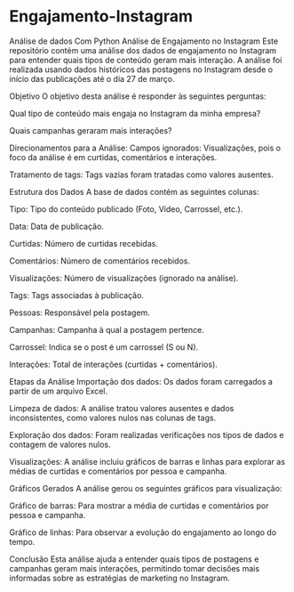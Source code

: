 # Engajamento-Instagram
Análise de dados Com Python
Análise de Engajamento no Instagram
Este repositório contém uma análise dos dados de engajamento no Instagram para entender quais tipos de conteúdo geram mais interação. A análise foi realizada usando dados históricos das postagens no Instagram desde o início das publicações até o dia 27 de março.

Objetivo
O objetivo desta análise é responder às seguintes perguntas:

Qual tipo de conteúdo mais engaja no Instagram da minha empresa?

Quais campanhas geraram mais interações?

Direcionamentos para a Análise:
Campos ignorados: Visualizações, pois o foco da análise é em curtidas, comentários e interações.

Tratamento de tags: Tags vazias foram tratadas como valores ausentes.

Estrutura dos Dados
A base de dados contém as seguintes colunas:

Tipo: Tipo do conteúdo publicado (Foto, Vídeo, Carrossel, etc.).

Data: Data de publicação.

Curtidas: Número de curtidas recebidas.

Comentários: Número de comentários recebidos.

Visualizações: Número de visualizações (ignorado na análise).

Tags: Tags associadas à publicação.

Pessoas: Responsável pela postagem.

Campanhas: Campanha à qual a postagem pertence.

Carrossel: Indica se o post é um carrossel (S ou N).

Interações: Total de interações (curtidas + comentários).

Etapas da Análise
Importação dos dados: Os dados foram carregados a partir de um arquivo Excel.

Limpeza de dados: A análise tratou valores ausentes e dados inconsistentes, como valores nulos nas colunas de tags.

Exploração dos dados: Foram realizadas verificações nos tipos de dados e contagem de valores nulos.

Visualizações: A análise incluiu gráficos de barras e linhas para explorar as médias de curtidas e comentários por pessoa e campanha.

Gráficos Gerados
A análise gerou os seguintes gráficos para visualização:

Gráfico de barras: Para mostrar a média de curtidas e comentários por pessoa e campanha.

Gráfico de linhas: Para observar a evolução do engajamento ao longo do tempo.

Conclusão
Esta análise ajuda a entender quais tipos de postagens e campanhas geram mais interações, permitindo tomar decisões mais informadas sobre as estratégias de marketing no Instagram.
